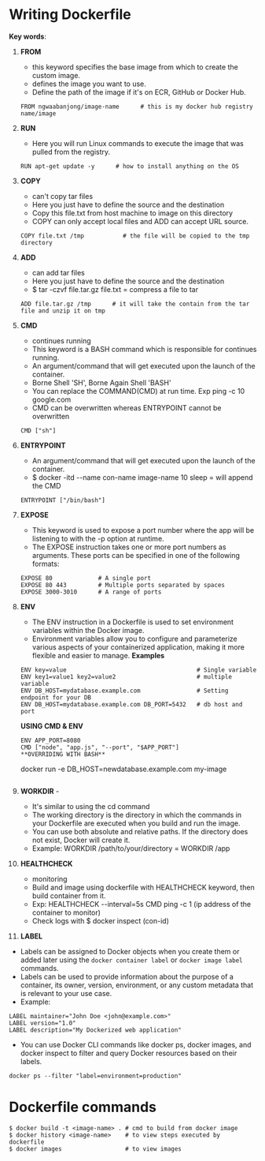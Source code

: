 # Writing Dockerfile
**Key words**:
1. **FROM** 
    - this keyword specifies the base image from which to create the custom image. 
	- defines the image you want to use.
	- Define the path of the image if it's on ECR, GitHub or Docker Hub.
    ``````
	FROM ngwaabanjong/image-name      # this is my docker hub registry name/image 
    ``````

2. **RUN** 
	- Here you will run Linux commands to execute the image that was pulled from the registry.
    ``````
	RUN apt-get update -y      # how to install anything on the OS
    ``````

3. **COPY** 
    - can't copy tar files
	- Here you just have to define the source and the destination 
	- Copy this file.txt from host machine to image on this directory  
	- COPY can only accept local files and ADD can accept URL source.
    ``````
    COPY file.txt /tmp           # the file will be copied to the tmp directory 
    ``````

4. **ADD** 
    - can add tar files
	- Here you just have to define the source and the destination 
	- $ tar -czvf file.tar.gz file.txt = compress a file to tar 
	``````
    ADD file.tar.gz /tmp      # it will take the contain from the tar file and unzip it on tmp
    ``````

5. **CMD** 
    - continues running
	- This keyword is a BASH command which is responsible for continues running.
	- An argument/command that will get executed upon the launch of the container. 
	- Borne Shell 'SH', Borne Again Shell 'BASH' 
	- You can replace the COMMAND(CMD) at run time. Exp ping -c 10 google.com 
	- CMD can be overwritten whereas ENTRYPOINT cannot be overwritten
    ``````
    CMD ["sh"]
    ``````
	

6. **ENTRYPOINT**  
	- An argument/command that will get executed upon the launch of the container. 
	- $ docker -itd --name con-name image-name 10 sleep = will append the CMD 
	``````
    ENTRYPOINT ["/bin/bash"]
    ``````

7. **EXPOSE**  
	- This keyword is used to expose a port number where the app will be listening to with the -p option at runtime.
    - The EXPOSE instruction takes one or more port numbers as arguments. These ports can be specified in one of the following formats:
    ``````
    EXPOSE 80             # A single port
    EXPOSE 80 443         # Multiple ports separated by spaces
    EXPOSE 3000-3010      # A range of ports
    `````````

8. **ENV** 
    - The ENV instruction in a Dockerfile is used to set environment variables within the Docker image. 
    - Environment variables allow you to configure and parameterize various aspects of your containerized application, making it more flexible and easier to manage.
    **Examples** 
    ``````
    ENV key=value                                     # Single variable
    ENV key1=value1 key2=value2                       # multiple variable
    ENV DB_HOST=mydatabase.example.com                # Setting endpoint for your DB
    ENV DB_HOST=mydatabase.example.com DB_PORT=5432   # db host and port
    ``````
    **USING CMD & ENV**
    ``````
    ENV APP_PORT=8080
    CMD ["node", "app.js", "--port", "$APP_PORT"]
    **OVERRIDING WITH BASH**
    ``````
    docker run -e DB_HOST=newdatabase.example.com my-image
    ``````

9. **WORKDIR** - 
	- It's similar to using the cd command
	- The working directory is the directory in which the commands in your Dockerfile are executed when you build and run the image.
	- You can use both absolute and relative paths. If the directory does not exist, Docker will create it.
    - Example: WORKDIR /path/to/your/directory = WORKDIR /app

10. **HEALTHCHECK** 
    - monitoring
	- Build and image using dockerfile with HEALTHCHECK keyword, then build container from it.
	- Exp: HEALTHCHECK --interval=5s CMD ping -c 1 (ip address of the container to monitor)
	- Check logs with $ docker inspect (con-id)

11. **LABEL** 
   - Labels can be assigned to Docker objects when you create them or added later using the `docker container label` or `docker image label` commands.
   - Labels can be used to provide information about the purpose of a container, its owner, version, environment, or any custom metadata that is relevant to your use case.
   - Example:
   ``````
   LABEL maintainer="John Doe <john@example.com>"
   LABEL version="1.0"
   LABEL description="My Dockerized web application"
   ``````
   - You can use Docker CLI commands like docker ps, docker images, and docker inspect to filter and query Docker resources based on their labels.
   ``````
   docker ps --filter "label=environment=production"
   ``````
# Dockerfile commands
``````
$ docker build -t <image-name> . # cmd to build from docker image
$ docker history <image-name>    # to view steps executed by dockerfile
$ docker images                  # to view images
``````